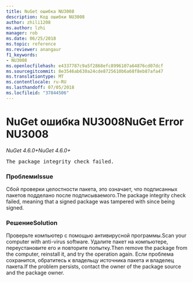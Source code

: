 ```yaml
---
title: NuGet ошибка NU3008
description: Код ошибки NU3008
author: zhili1208
ms.author: lzhi
manager: rob
ms.date: 06/25/2018
ms.topic: reference
ms.reviewer: anangaur
f1_keywords:
- NU3008
ms.openlocfilehash: e4337787c9a5f2868efc8996107a64876cd07dcf
ms.sourcegitcommit: 8e3546ab630a24cde8725610b6a68f8eb87afa47
ms.translationtype: MT
ms.contentlocale: ru-RU
ms.lasthandoff: 07/05/2018
ms.locfileid: "37844506"
---
```

# <a name="nuget-error-nu3008"></a><span data-ttu-id="134ea-103">NuGet ошибка NU3008</span><span class="sxs-lookup"><span data-stu-id="134ea-103">NuGet Error NU3008</span></span>

<span data-ttu-id="134ea-104">*NuGet 4.6.0+*</span><span class="sxs-lookup"><span data-stu-id="134ea-104">*NuGet 4.6.0+*</span></span>

<pre>The package integrity check failed.</pre>

### <a name="issue"></a><span data-ttu-id="134ea-105">Проблеми</span><span class="sxs-lookup"><span data-stu-id="134ea-105">Issue</span></span>
<span data-ttu-id="134ea-106">Сбой проверки целостности пакета, это означает, что подписанных пакетов подделано после подписываемого.</span><span class="sxs-lookup"><span data-stu-id="134ea-106">The package integrity check failed, meaning that a signed package was tampered with since being signed.</span></span>

### <a name="solution"></a><span data-ttu-id="134ea-107">Решение</span><span class="sxs-lookup"><span data-stu-id="134ea-107">Solution</span></span>
<span data-ttu-id="134ea-108">Проверьте компьютер с помощью антивирусной программы.</span><span class="sxs-lookup"><span data-stu-id="134ea-108">Scan your computer with anti-virus software.</span></span> <span data-ttu-id="134ea-109">Удалите пакет на компьютере, переустановите его и повторите попытку.</span><span class="sxs-lookup"><span data-stu-id="134ea-109">Then remove the package from the computer, reinstall it, and try the operation again.</span></span> <span data-ttu-id="134ea-110">Если проблема сохранится, обратитесь к владельцу источника пакета и владелец пакета.</span><span class="sxs-lookup"><span data-stu-id="134ea-110">If the problem persists, contact the owner of the package source and the package owner.</span></span>